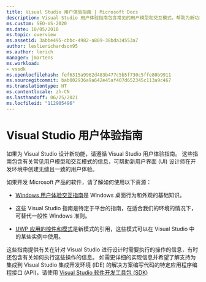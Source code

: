 ```yaml
---
title: Visual Studio 用户体验指南 | Microsoft Docs
description: Visual Studio 用户体验指南包含常见的用户模型和交互模式，帮助为新功能创建一致的用户体验。
ms.custom: SEO-VS-2020
ms.date: 10/05/2018
ms.topic: overview
ms.assetid: 3abbe495-cbbc-4982-a809-38bda34553a7
author: leslierichardson95
ms.author: lerich
manager: jmartens
ms.workload:
- vssdk
ms.openlocfilehash: fef6315a9962d483b477c5b5f730c5ffe80b9911
ms.sourcegitcommit: bab002936a9a642e45af407d652345c113a9c467
ms.translationtype: HT
ms.contentlocale: zh-CN
ms.lasthandoff: 06/25/2021
ms.locfileid: "112905496"
---
```

# <a name="visual-studio-user-experience-guidelines"></a>Visual Studio 用户体验指南
如果为 Visual Studio 设计新功能，请遵循 Visual Studio 用户体验指南。 这些指南包含有关常见用户模型和交互模式的信息，可帮助新用户界面 (UI) 设计师在开发环境中创建无缝且一致的用户体验。

如果开发 Microsoft 产品的软件，请了解如何使用以下资源：

- [Windows 用户体验交互指南](/windows/win32/uxguide/guidelines)是 Windows 桌面行为和外观的基础知识。

- 这些 Visual Studio 指南是特定于平台的指南，在适合我们的环境的情况下，可替代一般性 Windows 准则。

- [UWP 应用的控件和模式](/windows/uwp/design/controls-and-patterns)是新模式的引用，这些模式可以在 Visual Studio 中的某些实例中使用。

这些指南提供有关在针对 Visual Studio 进行设计时需要执行的操作的信息，有时还包含有关如何执行这些操作的信息。 如需更详细的实现信息并希望了解支持为集成到 Visual Studio 集成开发环境 (IDE) 的解决方案编写代码的特定应用程序编程接口 (API)，请使用 [Visual Studio 软件开发工具包 (SDK)](../visual-studio-sdk.md)
